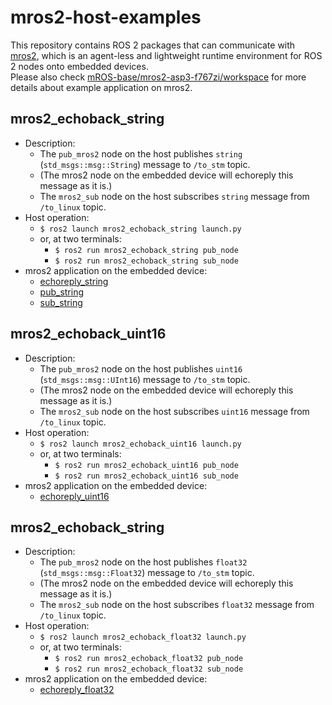 # mros2-host-examples

This repository contains ROS 2 packages that can communicate with [mros2](https://github.com/mROS-base/mros2), which is an agent-less and lightweight runtime environment for ROS 2 nodes onto embedded devices.  
Please also check [mROS-base/mros2-asp3-f767zi/workspace](https://github.com/mROS-base/mros2-asp3-f767zi/workspace) for more details about example application on mros2.

## mros2_echoback_string

- Description:
  - The `pub_mros2` node on the host publishes `string` (`std_msgs::msg::String`) message to `/to_stm` topic.
  - (The mros2 node on the embedded device will echoreply this message as it is.)
  - The `mros2_sub` node on the host subscribes `string` message from `/to_linux` topic.
- Host operation:
  - `$ ros2 launch mros2_echoback_string launch.py`
  - or, at two terminals:
    - `$ ros2 run mros2_echoback_string pub_node`
    - `$ ros2 run mros2_echoback_string sub_node`
- mros2 application on the embedded device:
  - [echoreply_string](https://github.com/mROS-base/mros2-asp3-f767zi/workspace/echoreply_string)
  - [pub_string](https://github.com/mROS-base/mros2-asp3-f767zi/workspace/pub_string)
  - [sub_string](https://github.com/mROS-base/mros2-asp3-f767zi/workspace/sub_string)

## mros2_echoback_uint16

- Description:
  - The `pub_mros2` node on the host publishes `uint16` (`std_msgs::msg::UInt16`) message to `/to_stm` topic.
  - (The mros2 node on the embedded device will echoreply this message as it is.)
  - The `mros2_sub` node on the host subscribes `uint16` message from `/to_linux` topic.
- Host operation:
  - `$ ros2 launch mros2_echoback_uint16 launch.py`
  - or, at two terminals:
    - `$ ros2 run mros2_echoback_uint16 pub_node`
    - `$ ros2 run mros2_echoback_uint16 sub_node`
- mros2 application on the embedded device:
  - [echoreply_uint16](https://github.com/mROS-base/mros2-asp3-f767zi/workspace/echoreply_uint16)

## mros2_echoback_string

- Description:
  - The `pub_mros2` node on the host publishes `float32` (`std_msgs::msg::Float32`) message to `/to_stm` topic.
  - (The mros2 node on the embedded device will echoreply this message as it is.)
  - The `mros2_sub` node on the host subscribes `float32` message from `/to_linux` topic.
- Host operation:
  - `$ ros2 launch mros2_echoback_float32 launch.py`
  - or, at two terminals:
    - `$ ros2 run mros2_echoback_float32 pub_node`
    - `$ ros2 run mros2_echoback_float32 sub_node`
- mros2 application on the embedded device:
  - [echoreply_float32](https://github.com/mROS-base/mros2-asp3-f767zi/workspace/echoreply_float32)
